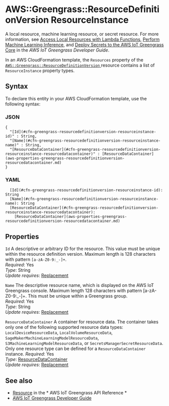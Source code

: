 # AWS::Greengrass::ResourceDefinitionVersion ResourceInstance<a name="aws-properties-greengrass-resourcedefinitionversion-resourceinstance"></a>

<a name="aws-properties-greengrass-resourcedefinitionversion-resourceinstance-description"></a>A local resource, machine learning resource, or secret resource\. For more information, see [Access Local Resources with Lambda Functions](https://docs.aws.amazon.com/greengrass/latest/developerguide/access-local-resources.html), [Perform Machine Learning Inference](https://docs.aws.amazon.com/greengrass/latest/developerguide/ml-inference.html), and [Deploy Secrets to the AWS IoT Greengrass Core](https://docs.aws.amazon.com/greengrass/latest/developerguide/secrets.html) in the *AWS IoT Greengrass Developer Guide*\.

<a name="aws-properties-greengrass-resourcedefinitionversion-resourceinstance-inheritance"></a> In an AWS CloudFormation template, the `Resources` property of the [ `AWS::Greengrass::ResourceDefinitionVersion` ](https://docs.aws.amazon.com/AWSCloudFormation/latest/UserGuide/aws-resource-greengrass-resourcedefinitionversion.html) resource contains a list of `ResourceInstance` property types\.

## Syntax<a name="aws-properties-greengrass-resourcedefinitionversion-resourceinstance-syntax"></a>

To declare this entity in your AWS CloudFormation template, use the following syntax:

### JSON<a name="aws-properties-greengrass-resourcedefinitionversion-resourceinstance-syntax.json"></a>

```
{
  "[Id](#cfn-greengrass-resourcedefinitionversion-resourceinstance-id)" : String,
  "[Name](#cfn-greengrass-resourcedefinitionversion-resourceinstance-name)" : String,
  "[ResourceDataContainer](#cfn-greengrass-resourcedefinitionversion-resourceinstance-resourcedatacontainer)" : [ResourceDataContainer](aws-properties-greengrass-resourcedefinitionversion-resourcedatacontainer.md)
}
```

### YAML<a name="aws-properties-greengrass-resourcedefinitionversion-resourceinstance-syntax.yaml"></a>

```
  [Id](#cfn-greengrass-resourcedefinitionversion-resourceinstance-id): String
  [Name](#cfn-greengrass-resourcedefinitionversion-resourceinstance-name): String
  [ResourceDataContainer](#cfn-greengrass-resourcedefinitionversion-resourceinstance-resourcedatacontainer): 
    [ResourceDataContainer](aws-properties-greengrass-resourcedefinitionversion-resourcedatacontainer.md)
```

## Properties<a name="aws-properties-greengrass-resourcedefinitionversion-resourceinstance-properties"></a>

`Id`  <a name="cfn-greengrass-resourcedefinitionversion-resourceinstance-id"></a>
A descriptive or arbitrary ID for the resource\. This value must be unique within the resource definition version\. Maximum length is 128 characters with pattern `[a-zA-Z0-9:_-]+`\.  
*Required*: Yes  
*Type*: String  
*Update requires*: [Replacement](https://docs.aws.amazon.com/AWSCloudFormation/latest/UserGuide/using-cfn-updating-stacks-update-behaviors.html#update-replacement)

`Name`  <a name="cfn-greengrass-resourcedefinitionversion-resourceinstance-name"></a>
The descriptive resource name, which is displayed on the AWS IoT Greengrass console\. Maximum length 128 characters with pattern \[a\-zA\-Z0\-9:\_\-\]\+\. This must be unique within a Greengrass group\.  
*Required*: Yes  
*Type*: String  
*Update requires*: [Replacement](https://docs.aws.amazon.com/AWSCloudFormation/latest/UserGuide/using-cfn-updating-stacks-update-behaviors.html#update-replacement)

`ResourceDataContainer`  <a name="cfn-greengrass-resourcedefinitionversion-resourceinstance-resourcedatacontainer"></a>
A container for resource data\. The container takes only one of the following supported resource data types: `LocalDeviceResourceData`, `LocalVolumeResourceData`, `SageMakerMachineLearningModelResourceData`, `S3MachineLearningModelResourceData`, or `SecretsManagerSecretResourceData`\.  
Only one resource type can be defined for a `ResourceDataContainer` instance\.
*Required*: Yes  
*Type*: [ResourceDataContainer](aws-properties-greengrass-resourcedefinitionversion-resourcedatacontainer.md)  
*Update requires*: [Replacement](https://docs.aws.amazon.com/AWSCloudFormation/latest/UserGuide/using-cfn-updating-stacks-update-behaviors.html#update-replacement)

## See also<a name="aws-properties-greengrass-resourcedefinitionversion-resourceinstance--seealso"></a>
+  [Resource](https://docs.aws.amazon.com/greengrass/latest/apireference/definitions-resource.html) in the * AWS IoT Greengrass API Reference * 
+  [AWS IoT Greengrass Developer Guide](https://docs.aws.amazon.com/greengrass/latest/developerguide/) 